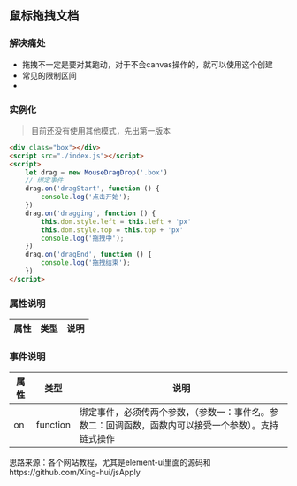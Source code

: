 ## 鼠标拖拽文档

### 解决痛处

- 拖拽不一定是要对其跑动，对于不会canvas操作的，就可以使用这个创建
- 常见的限制区间
- 

### 实例化

> 目前还没有使用其他模式，先出第一版本

```html
<div class="box"></div>
<script src="./index.js"></script>
<script>
    let drag = new MouseDragDrop('.box')
    // 绑定事件
    drag.on('dragStart', function () {
        console.log('点击开始');
    })
    drag.on('dragging', function () {
        this.dom.style.left = this.left + 'px'
        this.dom.style.top = this.top + 'px'
        console.log('拖拽中');
    })
    drag.on('dragEnd', function () {
        console.log('拖拽结束');
    })
</script>
```


### 属性说明

属性 | 类型 | 说明
---|:--:|---

<!-- useDrag | string | 默认值（left）左侧鼠标键。值为right，右鼠标键拖拽才有效。两个都有（both） -->


### 事件说明

属性 | 类型 | 说明
---|:--:|---
on | function | 绑定事件，必须传两个参数，（参数一：事件名。参数二：回调函数，函数内可以接受一个参数）。支持链式操作

思路来源：各个网站教程，尤其是element-ui里面的源码和https://github.com/Xing-hui/jsApply
